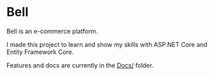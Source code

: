 # Bell

Bell is an e-commerce platform.

I made this project to learn and show my skills with ASP.NET Core and Entity Framework Core.

Features and docs are currently in the [Docs/](./Docs/) folder.


